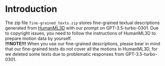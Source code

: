 # Introduction
The zip file `fine-grained_texts.zip` stores fine-grained textual descriptions generated from <a href="https://github.com/EricGuo5513/HumanML3D">HumanML3D</a> with our prompt on GPT-3.5-turbo-0301. Due to copyright issues, you need to follow the instructions of HumanML3D to prepare motion data by yourself.<br>
**!!!NOTE!!!** When you use our fine-grained descriptions, please bear in mind that our fine-grained texts do not cover all the motions in HumanML3D, for we deleted some texts due to problematic responses from GPT-3.5-turbo-0301.